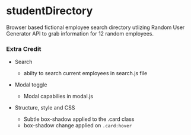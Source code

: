 # studentDirectory
Browser based fictional employee search directory utlizing Random User Generator API to grab information for 12 random employees. 

### Extra Credit
* Search
  - abilty to search current employees in search.js file

* Modal toggle
  - Modal capabilies in modal.js

* Structure, style and CSS
  - Subtle box-shadow applied to the .card class
  - box-shadow change applied on `.card:hover`
